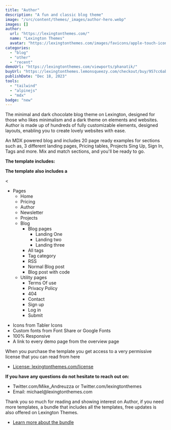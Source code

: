 ```yaml
---
title: "Author"
description: "A fun and classic blog theme"
image: "/src/content/themes/_images/author-hero.webp"
images: []
author:
  url: "https://lexingtonthemes.com/"
  name: "Lexington Themes"
  avatar: "https://lexingtonthemes.com/images/favicons/apple-touch-icon.png"
categories:
  - "blog"
  - "other"
  - "recent"
demoUrl: "https://lexingtonthemes.com/viewports/phanatik/"
buyUrl: "https://lexingtonthemes.lemonsqueezy.com/checkout/buy/957cc6ab-7ae2-42f9-863a-ebcdebbfa855?aff_ref=nB1nx7ma"
publishDate: "Dec 18, 2023"
tools:
  - "tailwind"
  - "alpinejs"
  - "mdx"
badge: "new"
---
```


<p>
The minimal and dark chocolate blog theme on Lexington, designed for those who likes minimalism and a dark theme on elements and websites. Author is made up of hundreds of fully customizable elements, designed layouts, enabling you to create lovely websites with ease.

An MDX powered blog and includes 20 page ready examples for sections such as, 3 different landing pages, Pricing tables, Projects Sing Up, Sign In, Tags and more. Mix and match sections, and you'll be ready to go.

</p>
<p><strong>The template includes:</strong></p>

<p><strong>The template also includes a</strong></p>
<<ul>
  <li>Pages
    <ul>
      <li>Home</li>
      <li>Pricing</li>
      <li>Author</li>
      <li>Newsletter</li>
      <li>Projects</li>
      <li>Blog
        <ul>
          <li>Blog pages
            <ul>
              <li>Landing One</li>
              <li>Landing two</li>
              <li>Landing three</li>
            </ul>
          </li>
          <li>All tags</li>
          <li>Tag category</li>
          <li>RSS</li>
          <li>Normal Blog post</li>
          <li>Blog post with code</li>
        </ul>
      </li>
      <li>Utility pages
        <ul>
          <li>Terms Of use</li>
          <li>Privacy Policy</li>
          <li>404</li>
          <li>Contact</li>
          <li>Sign up</li>
          <li>Log in</li>
          <li>Submit</li>
        </ul>
      </li>
    </ul>
  </li>
</ul>
<ul>

  <li>Icons from Tabler Icons</li>
  <li>Custom fonts from Font Share or Google Fonts</li>
  <li>100%&nbsp;Responsive</li>
  <li>A link to every demo page from the overview page</li>
</ul>
<p>When you purchase the template you get access to a very permissive license that you can read from here</p>
<ul>
  <li><a href="https://lexingtonthemes.com/license/" rel="noopener noreferrer" target="_blank">License: lexingtonthemes.com/license</a></li>
</ul>
<p><strong>If you have any questions do not hesitate to reach out on:</strong></p>
<ul>
  <li>Twitter.com/Mike_Andreuzza or&nbsp;Twitter.com/lexingtonthemes</li>
  <li>Email: michael@lexingtonthemes.com</li>
</ul>
<p>Thank you so much for reading and showing interest on Author, if you need more templates, a bundle that includes all the templates, free updates is also offered on Lexington Themes.&nbsp;</p>
<ul>
  <li><a href="https://lexingtonthemes.com/pricing/" rel="noopener noreferrer" target="_blank">Learn more about the bundle</a></li>
</ul>
